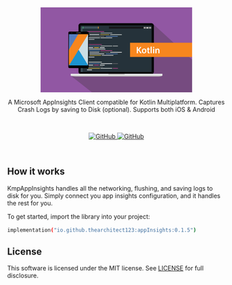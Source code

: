 <br/>
<p align="center">
    <a href="https://github.com/TheArchitect123/KmpAppInsights"><img src="./kotlin.jpg" align="center" width=350/></a>
</p>

<p align="center">
A Microsoft AppInsights Client compatible for Kotlin Multiplatform. Captures Crash Logs by saving to Disk (optional). Supports both iOS & Android
</p>
<br/>

<p align="center">
   <a href="https://central.sonatype.com/artifact/io.github.thearchitect123/appInsights">
    <img alt="GitHub" src="https://img.shields.io/maven-central/v/io.github.thearchitect123/appInsights.svg">
  </a>

  <a href="https://github.com/TheArchitect123/KmpAppInsights">
    <img alt="GitHub" src="https://img.shields.io/badge/_Android,_iOS-white.svg">
  </a>
</p>
<br/>

## How it works
KmpAppInsights handles all the networking, flushing, and saving logs to disk for you. Simply connect you app insights configuration, and it handles the rest for you. 

To get started, import the library into your project:

```sh
implementation("io.github.thearchitect123:appInsights:0.1.5")
```

## License

This software is licensed under the MIT license. See [LICENSE](./LICENSE) for full disclosure.
